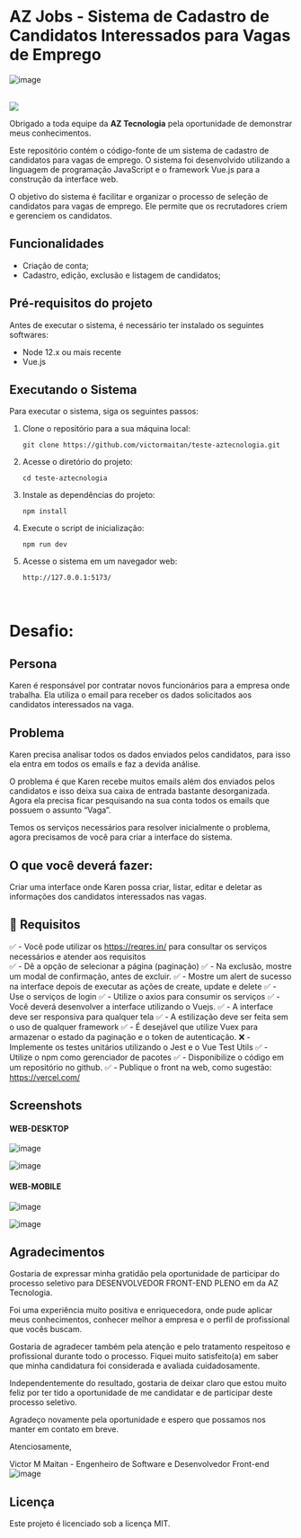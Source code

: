 

# AZ Jobs - Sistema de Cadastro de Candidatos Interessados para Vagas de Emprego

![image](./src/assets/logoFull.png)

<br/>
<a href="https://azjobs.vercel.app"><img src="https://img.shields.io/badge/-Acessar AZ Jobs-b55800?style=for-the-badge&logo=Vue.js&logoColor=25CA0F" /></a>

Obrigado a toda equipe da **AZ Tecnologia** pela oportunidade de demonstrar meus conhecimentos.

Este repositório contém o código-fonte de um sistema de cadastro de candidatos para vagas de emprego. O sistema foi desenvolvido utilizando a linguagem de programação JavaScript e o framework Vue.js para a construção da interface web.

O objetivo do sistema é facilitar e organizar o processo de seleção de candidatos para vagas de emprego. Ele permite que os recrutadores criem e gerenciem os candidatos.

## Funcionalidades

- Criação de conta;
- Cadastro, edição, exclusão e listagem de candidatos;

## Pré-requisitos do projeto

Antes de executar o sistema, é necessário ter instalado os seguintes softwares:

- Node 12.x ou mais recente
- Vue.js

## Executando o Sistema

Para executar o sistema, siga os seguintes passos:

1. Clone o repositório para a sua máquina local:

   ```
   git clone https://github.com/victormaitan/teste-aztecnologia.git
   ```

2. Acesse o diretório do projeto:

   ```
   cd teste-aztecnologia
   ```

3. Instale as dependências do projeto:

   ```
   npm install
   ```

4. Execute o script de inicialização:

   ```
   npm run dev
   ```

5. Acesse o sistema em um navegador web:

   ```
   http://127.0.0.1:5173/
   ```
<br/>

# **Desafio**:

## Persona
Karen é responsável por contratar novos funcionários para a empresa onde
trabalha. Ela utiliza o email para receber os dados solicitados aos candidatos interessados na vaga.
<br/>

## Problema
Karen precisa analisar todos os dados enviados pelos candidatos, para isso ela entra em todos os emails e faz a devida análise.

O problema é que Karen recebe muitos emails além dos enviados pelos candidatos e isso deixa sua caixa de entrada bastante desorganizada. Agora ela precisa ficar pesquisando na sua conta todos os emails que possuem o assunto “Vaga”.

Temos os serviços necessários para resolver inicialmente o problema, agora
precisamos de você para criar a interface do sistema.
<br/>


## O que você deverá fazer:

Criar uma interface onde Karen possa criar, listar, editar e deletar as informações dos candidatos interessados nas vagas.

## :pencil: Requisitos

:white_check_mark: - Você pode utilizar os https://reqres.in/ para consultar os serviços necessários e atender aos requisitos  
:white_check_mark: - Dê a opção de selecionar a página (paginação) 
:white_check_mark: - Na exclusão, mostre um modal de confirmação, antes de excluir.
:white_check_mark: - Mostre um alert de sucesso na interface depois de executar as ações de create, update e delete 
:white_check_mark: - Use o serviços de login
:white_check_mark: - Utilize o axios para consumir os serviços
:white_check_mark: - Você deverá desenvolver a interface utilizando o Vuejs.
:white_check_mark: - A interface deve ser responsiva para qualquer tela
:white_check_mark: - A estilização deve ser feita sem o uso de qualquer framework
:white_check_mark: - É desejável que utilize Vuex para armazenar o estado da paginação e o token de autenticação.
:x: - Implemente os testes unitários utilizando o Jest e o Vue Test Utils
:white_check_mark: - Utilize o npm como gerenciador de pacotes
:white_check_mark: - Disponibilize o código em um repositório no github.
:white_check_mark: - Publique o front na web, como sugestão: https://vercel.com/
 
## Screenshots

#### WEB-DESKTOP

  

![image](./src/assets/prints/desktop1.png)

  

![image](./src/assets/prints/desktop2.png)

#### WEB-MOBILE

  

![image](./src/assets/prints/mobile1.png)

  

![image](./src/assets/prints/mobile2.png)


## Agradecimentos

Gostaria de expressar minha gratidão pela oportunidade de participar do processo seletivo para DESENVOLVEDOR FRONT-END PLENO em da AZ Tecnologia. 

Foi uma experiência muito positiva e enriquecedora, onde pude aplicar meus conhecimentos, conhecer melhor a empresa e o perfil de profissional que vocês buscam.

Gostaria de agradecer também pela atenção e pelo tratamento respeitoso e profissional durante todo o processo. Fiquei muito satisfeito(a) em saber que minha candidatura foi considerada e avaliada cuidadosamente.

Independentemente do resultado, gostaria de deixar claro que estou muito feliz por ter tido a oportunidade de me candidatar e de participar deste processo seletivo. 

Agradeço novamente pela oportunidade e espero que possamos nos manter em contato em breve.

Atenciosamente,

Victor M Maitan - Engenheiro de Software e Desenvolvedor Front-end
<br/>
![image](./src/assets/logo.svg)
<br/>

## Licença

Este projeto é licenciado sob a licença MIT.